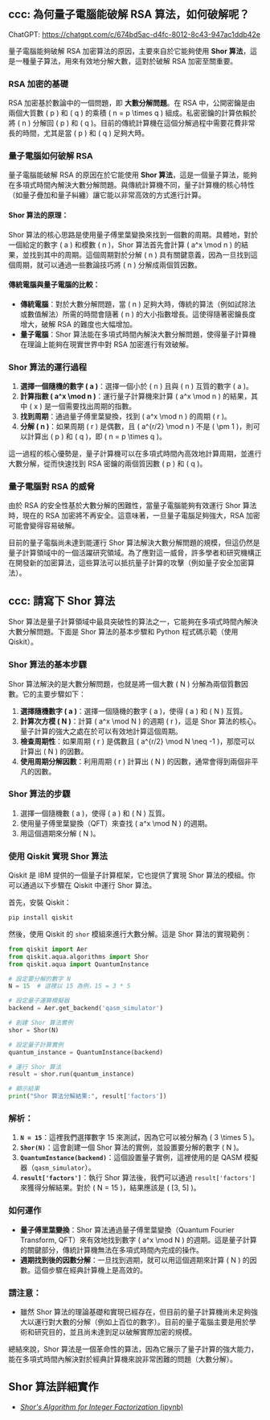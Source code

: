 ## ccc: 為何量子電腦能破解 RSA 算法，如何破解呢？

ChatGPT: https://chatgpt.com/c/674bd5ac-d4fc-8012-8c43-947ac1ddb42e

量子電腦能夠破解 RSA 加密算法的原因，主要來自於它能夠使用 **Shor 算法**，這是一種量子算法，用來有效地分解大數，這對於破解 RSA 加密至關重要。

### RSA 加密的基礎
RSA 加密基於數論中的一個問題，即 **大數分解問題**。在 RSA 中，公開密鑰是由兩個大質數 \( p \) 和 \( q \) 的乘積 \( n = p \times q \) 組成。私密密鑰的計算依賴於將 \( n \) 分解回 \( p \) 和 \( q \)。目前的傳統計算機在這個分解過程中需要花費非常長的時間，尤其是當 \( p \) 和 \( q \) 足夠大時。

### 量子電腦如何破解 RSA
量子電腦能破解 RSA 的原因在於它能使用 **Shor 算法**，這是一個量子算法，能夠在多項式時間內解決大數分解問題。與傳統計算機不同，量子計算機的核心特性（如量子疊加和量子糾纏）讓它能以非常高效的方式進行計算。

#### Shor 算法的原理：
Shor 算法的核心思路是使用量子傅里葉變換來找到一個數的周期。具體地，對於一個給定的數字 \( a \) 和模數 \( n \)，Shor 算法首先會計算 \( a^x \mod n \) 的結果，並找到其中的周期。這個周期對於分解 \( n \) 具有關鍵意義，因為一旦找到這個周期，就可以通過一些數論技巧將 \( n \) 分解成兩個質因數。

#### 傳統電腦與量子電腦的比較：
- **傳統電腦**：對於大數分解問題，當 \( n \) 足夠大時，傳統的算法（例如試除法或數值解法）所需的時間會隨著 \( n \) 的大小指數增長。這使得隨著密鑰長度增大，破解 RSA 的難度也大幅增加。
- **量子電腦**：Shor 算法能在多項式時間內解決大數分解問題，使得量子計算機在理論上能夠在現實世界中對 RSA 加密進行有效破解。

### Shor 算法的運行過程
1. **選擇一個隨機的數字 \( a \)**：選擇一個小於 \( n \) 且與 \( n \) 互質的數字 \( a \)。
2. **計算指數 \( a^x \mod n \)**：運行量子計算機來計算 \( a^x \mod n \) 的結果，其中 \( x \) 是一個需要找出周期的指數。
3. **找到周期**：通過量子傅里葉變換，找到 \( a^x \mod n \) 的周期 \( r \)。
4. **分解 \( n \)**：如果周期 \( r \) 是偶數，且 \( a^{r/2} \mod n \) 不是 \( \pm 1 \)，則可以計算出 \( p \) 和 \( q \)，即 \( n = p \times q \)。

這一過程的核心優勢是，量子計算機可以在多項式時間內高效地計算周期，並進行大數分解，從而快速找到 RSA 密鑰的兩個質因數 \( p \) 和 \( q \)。

### 量子電腦對 RSA 的威脅
由於 RSA 的安全性基於大數分解的困難性，當量子電腦能夠有效運行 Shor 算法時，現在的 RSA 加密將不再安全。這意味著，一旦量子電腦足夠強大，RSA 加密可能會變得容易破解。

目前的量子電腦尚未達到能運行 Shor 算法解決大數分解問題的規模，但這仍然是量子計算領域中的一個活躍研究領域。為了應對這一威脅，許多學者和研究機構正在開發新的加密算法，這些算法可以抵抗量子計算的攻擊（例如量子安全加密算法）。

## ccc: 請寫下 Shor 算法

Shor 算法是量子計算領域中最具突破性的算法之一，它能夠在多項式時間內解決大數分解問題。下面是 Shor 算法的基本步驟和 Python 程式碼示範（使用 Qiskit）。

### Shor 算法的基本步驟

Shor 算法解決的是大數分解問題，也就是將一個大數 \( N \) 分解為兩個質數因數。它的主要步驟如下：

1. **選擇隨機數字 \( a \)**：選擇一個隨機的數字 \( a \)，使得 \( a \) 和 \( N \) 互質。
2. **計算次方模 \( N \)**：計算 \( a^x \mod N \) 的週期 \( r \)，這是 Shor 算法的核心。量子計算的強大之處在於可以有效地計算這個周期。
3. **檢查周期性**：如果周期 \( r \) 是偶數且 \( a^{r/2} \mod N \neq -1 \)，那麼可以計算出 \( N \) 的因數。
4. **使用周期分解因數**：利用周期 \( r \) 計算出 \( N \) 的因數，通常會得到兩個非平凡的因數。

### Shor 算法的步驟
1. 選擇一個隨機數 \( a \)，使得 \( a \) 和 \( N \) 互質。
2. 使用量子傅里葉變換（QFT）來查找 \( a^x \mod N \) 的週期。
3. 用這個週期來分解 \( N \)。

### 使用 Qiskit 實現 Shor 算法

Qiskit 是 IBM 提供的一個量子計算框架，它也提供了實現 Shor 算法的模組。你可以通過以下步驟在 Qiskit 中運行 Shor 算法。

首先，安裝 Qiskit：

```bash
pip install qiskit
```

然後，使用 Qiskit 的 `shor` 模組來進行大數分解。這是 Shor 算法的實現範例：

```python
from qiskit import Aer
from qiskit.aqua.algorithms import Shor
from qiskit.aqua import QuantumInstance

# 設定要分解的數字 N
N = 15  # 這裡以 15 為例，15 = 3 * 5

# 設定量子運算模擬器
backend = Aer.get_backend('qasm_simulator')

# 創建 Shor 算法實例
shor = Shor(N)

# 設定量子計算實例
quantum_instance = QuantumInstance(backend)

# 運行 Shor 算法
result = shor.run(quantum_instance)

# 顯示結果
print("Shor 算法分解結果:", result['factors'])
```

### 解析：

1. **`N = 15`**：這裡我們選擇數字 15 來測試，因為它可以被分解為 \( 3 \times 5 \)。
2. **`Shor(N)`**：這會創建一個 Shor 算法的實例，並設置要分解的數字 \( N \)。
3. **`QuantumInstance(backend)`**：這個設置量子實例，這裡使用的是 QASM 模擬器（`qasm_simulator`）。
4. **`result['factors']`**：執行 Shor 算法後，我們可以通過 `result['factors']` 來獲得分解結果。對於 \( N = 15 \)，結果應該是 \( [3, 5] \)。

### 如何運作

- **量子傅里葉變換**：Shor 算法通過量子傅里葉變換（Quantum Fourier Transform, QFT）來有效地找到數字 \( a^x \mod N \) 的週期。這是量子計算的關鍵部分，傳統計算機無法在多項式時間內完成的操作。
- **週期找到後的因數分解**：一旦找到週期，就可以用這個週期來計算 \( N \) 的因數。這個步驟在經典計算機上是高效的。

### 請注意：
- 雖然 Shor 算法的理論基礎和實現已經存在，但目前的量子計算機尚未足夠強大以運行對大數的分解（例如上百位的數字）。目前的量子電腦主要是用於學術和研究目的，並且尚未達到足以破解實際加密的規模。

總結來說，Shor 算法是一個革命性的算法，因為它展示了量子計算的強大能力，能在多項式時間內解決對於經典計算機來說非常困難的問題（大數分解）。

## Shor 算法詳細實作

* [*Shor's Algorithm for Integer Factorization* (ipynb)](https://github.com/qiskit-community/qiskit-community-tutorials/blob/master/algorithms/shor_algorithm.ipynb)
